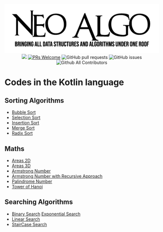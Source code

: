 <p align="center">
    <img src="../img/neo_algo.png"><br>
    <img src="https://img.shields.io/github/license/tesseractcoding/neoalgo?style=flat">
    <a href="http://makeapullrequest.com" target="_blank"><img src="https://img.shields.io/badge/PRs-welcome-brightgreen.svg?style=flat" alt="PRs Welcome"></a>
    <img alt="GitHub pull requests" src="https://img.shields.io/github/issues-pr/tesseractcoding/neoalgo">
    <img alt="GitHub issues" src="https://img.shields.io/github/issues/tesseractcoding/neoalgo">
    <img alt="Github All Contributors" src="https://img.shields.io/github/all-contributors/tesseractcoding/neoalgo">
</p>

# Codes in the Kotlin language

## Sorting Algorithms

- [Bubble Sort](sort/BubbleSort/src/BubbleSort.kt)
- [Selection Sort](sort/SelectionSort/src/SelectionSort.kt)
- [Insertion Sort](sort/InsertionSort/src/InsertionSort.kt)
- [Merge Sort](sort/MergeSort/src/MergeSort.kt)
- [Radix Sort](sort/RadixSort/src/RadixSort.kt)

## Maths

- [Areas 2D](Maths/Areas2D.kt)
- [Areas 3D](Maths/Areas3D.kt)
- [Armstrong Number](Maths/Armstrong.kt)
- [Armstrong Number with Recursive Approach](Maths/ArmstrongRecursive.kt)
- [Palindrome Number](Maths/PalindromeNumber.kt)
- [Tower of Hanoi](Maths/TowerOfHanoi.kt)

## Searching Algorithms

- [Binary Search](search/BinarySearch.kt)
  [Exponential Search](search/ExponentialSearch.kt)
- [Linear Search](search/LinearSearch.kt)
- [StairCase Search](search/StairCaseSearch.kt)
